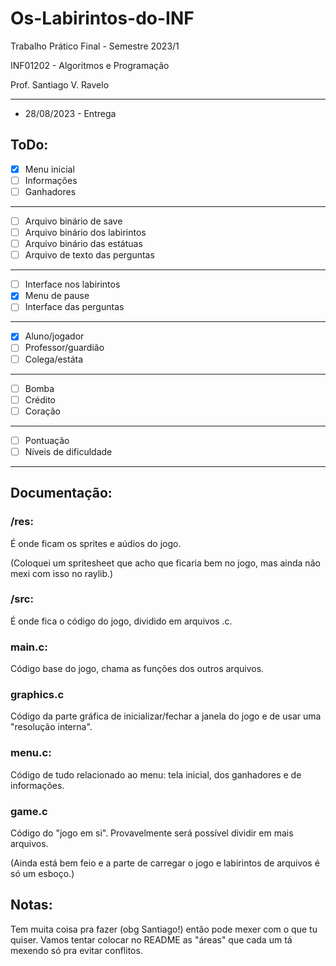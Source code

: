 # Os-Labirintos-do-INF

Trabalho Prático Final - Semestre 2023/1

INF01202 - Algoritmos e Programação

Prof. Santiago V. Ravelo

---

- 28/08/2023 - Entrega

## ToDo:

 - [X] Menu inicial 
 - [ ] Informações
 - [ ] Ganhadores
---
 - [ ] Arquivo binário de save
 - [ ] Arquivo binário dos labirintos
 - [ ] Arquivo binário das estátuas
 - [ ] Arquivo de texto das perguntas
---
 - [ ] Interface nos labirintos
 - [X] Menu de pause
 - [ ] Interface das perguntas
---
 - [X] Aluno/jogador
 - [ ] Professor/guardião
 - [ ] Colega/estáta
---
 - [ ] Bomba
 - [ ] Crédito
 - [ ] Coração
---
 - [ ] Pontuação
 - [ ] Níveis de dificuldade
---

## Documentação:

### /res:

É onde ficam os sprites e aúdios do jogo.

(Coloquei um spritesheet que acho que ficaria bem no jogo, mas ainda não mexi com isso no raylib.)

### /src:

É onde fica o código do jogo, dividido em arquivos .c.

### main.c:

Código base do jogo, chama as funções dos outros arquivos.

### graphics.c

Código da parte gráfica de inicializar/fechar a janela do jogo e de usar uma "resolução interna".

### menu.c:

Código de tudo relacionado ao menu: tela inicial, dos ganhadores e de informações.

### game.c

Código do "jogo em si". Provavelmente será possível dividir em mais arquivos.

(Ainda está bem feio e a parte de carregar o jogo e labirintos de arquivos é só um esboço.)

## Notas:

Tem muita coisa pra fazer (obg Santiago!) então pode mexer com o que tu quiser. Vamos tentar colocar no README as "áreas" que cada um tá mexendo só pra evitar conflitos.





